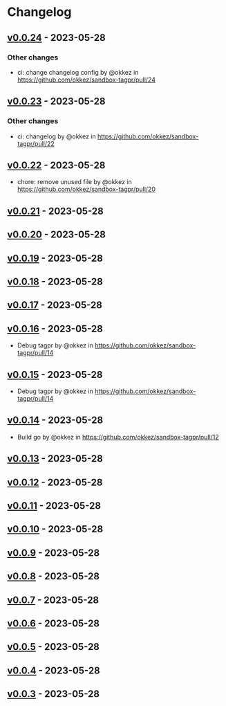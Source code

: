# Changelog

## [v0.0.24](https://github.com/okkez/sandbox-tagpr/compare/v0.0.23...v0.0.24) - 2023-05-28
### Other changes
- ci: change changelog config by @okkez in https://github.com/okkez/sandbox-tagpr/pull/24

## [v0.0.23](https://github.com/okkez/sandbox-tagpr/compare/v0.0.22...v0.0.23) - 2023-05-28
### Other changes
- ci: changelog by @okkez in https://github.com/okkez/sandbox-tagpr/pull/22

## [v0.0.22](https://github.com/okkez/sandbox-tagpr/compare/v0.0.21...v0.0.22) - 2023-05-28
- chore: remove unused file by @okkez in https://github.com/okkez/sandbox-tagpr/pull/20

## [v0.0.21](https://github.com/okkez/sandbox-tagpr/compare/v0.0.20...v0.0.21) - 2023-05-28

## [v0.0.20](https://github.com/okkez/sandbox-tagpr/compare/v0.0.19...v0.0.20) - 2023-05-28

## [v0.0.19](https://github.com/okkez/sandbox-tagpr/compare/v0.0.18...v0.0.19) - 2023-05-28

## [v0.0.18](https://github.com/okkez/sandbox-tagpr/compare/v0.0.17...v0.0.18) - 2023-05-28

## [v0.0.17](https://github.com/okkez/sandbox-tagpr/compare/v0.0.15...v0.0.17) - 2023-05-28

## [v0.0.16](https://github.com/okkez/sandbox-tagpr/compare/v0.0.14...v0.0.16) - 2023-05-28
- Debug tagpr by @okkez in https://github.com/okkez/sandbox-tagpr/pull/14

## [v0.0.15](https://github.com/okkez/sandbox-tagpr/compare/v0.0.14...v0.0.15) - 2023-05-28
- Debug tagpr by @okkez in https://github.com/okkez/sandbox-tagpr/pull/14

## [v0.0.14](https://github.com/okkez/sandbox-tagpr/compare/v0.0.13...v0.0.14) - 2023-05-28
- Build go by @okkez in https://github.com/okkez/sandbox-tagpr/pull/12

## [v0.0.13](https://github.com/okkez/sandbox-tagpr/compare/v0.0.12...v0.0.13) - 2023-05-28

## [v0.0.12](https://github.com/okkez/sandbox-tagpr/compare/v0.0.11...v0.0.12) - 2023-05-28

## [v0.0.11](https://github.com/okkez/sandbox-tagpr/compare/v0.0.10...v0.0.11) - 2023-05-28

## [v0.0.10](https://github.com/okkez/sandbox-tagpr/compare/v0.0.9...v0.0.10) - 2023-05-28

## [v0.0.9](https://github.com/okkez/sandbox-tagpr/compare/v0.0.8...v0.0.9) - 2023-05-28

## [v0.0.8](https://github.com/okkez/sandbox-tagpr/compare/v0.0.7...v0.0.8) - 2023-05-28

## [v0.0.7](https://github.com/okkez/sandbox-tagpr/compare/v0.0.6...v0.0.7) - 2023-05-28

## [v0.0.6](https://github.com/okkez/sandbox-tagpr/compare/v0.0.5...v0.0.6) - 2023-05-28

## [v0.0.5](https://github.com/okkez/sandbox-tagpr/compare/v0.0.4...v0.0.5) - 2023-05-28

## [v0.0.4](https://github.com/okkez/sandbox-tagpr/compare/v0.0.3...v0.0.4) - 2023-05-28

## [v0.0.3](https://github.com/okkez/sandbox-tagpr/compare/v0.0.2...v0.0.3) - 2023-05-28
